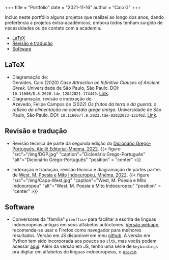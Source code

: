 +++
title = "Portfólio"
date = "2021-11-16"
author = "Caio G"
+++

Incluo neste portfólio alguns projetos que realizei ao longo dos anos, dando
preferência a projetos extra-acadêmicos, embora todos tenham surgido de
necessidades ou de contato com a academia.

<!--toc:start-->

- [LaTeX](#latex)
- [Revisão e tradução](#revisão-e-tradução)
- [Software](#software)
<!--toc:end-->

## LaTeX

- Diagramação de:\
  Geraldes, Caio (2020) _Case Attraction on Infinitive Clauses of Ancient Greek._
  Universidade de São Paulo, São Paulo. DOI: `10.11606/D.8.2020.tde-12042021-174449`.
  [Link](https://www.teses.usp.br/teses/disponiveis/8/8143/tde-12042021-174449/pt-br.php).
- Diagramação, revisão e indexação de:\
  Azevedo, Felipe Campos de (2022) _Os frutos da terra e da guerra: o reflexo da
  alimentação na comédia grega antiga._
  Universidade de São Paulo, São Paulo. DOI: `10.11606/T.8.2022.tde-02022023-131402`.
  [Link](https://www.teses.usp.br/teses/disponiveis/8/8143/tde-02022023-131402/pt-br.php).

## Revisão e tradução

- Revisão técnica de parte da segunda edição do [Dicionário Grego-Português,
  Ateliê Editorial-Mnēma, 2022](https://editoramnema.com.br/livro/dicionario-grego-portugues/).
  {{< figure "src"="/img/DGP.jpg"
    "caption"="Dicionário Grego-Português"
    "alt"="Dicionário Grego-Português"
    "position" = "center" >}}

- Indexação e tradução, revisão técnica e diagramação de partes partes de
  [West, M. Poesia e Mito Indoeuropeu, Mnēma, 2022](https://editoramnema.com.br/livro/poesia-e-mito-indo-europeus-copia/).
  {{< figure "src"="/img/Capa-West.jpg"
  "caption"="West, M. Poesia e Mito Indoeuropeu"
  "alt"="West, M. Poesia e Mito Indoeuropeu"
  "position" = "center" >}}

## Software

- Conversores da "família" `pieoffice` para facilitar a escrita de línguas
  indoeuropeias antigas em seus alfabetos autóctones.
  [Versão webapp](https://pieoffice.netlify.app/), recomenda-se usar o Firefox
  como navegador para melhores resultados. Versão em JS disponível em meu
  [github](https://github.com/caiogeraldes/pieoffice-js).
  A versão em Python tem sido incorporada aos poucos so `cltk`, mas vocês podem
  acessar [aqui](https://github.com/caiogeraldes/pieoffice).
  Além da versão em JS, tenho uma série de `keybindings` pra digitar
  em alfabetos de línguas indoeuropeias, o [`pievim`](https://github.com/caiogeraldes/pievim).
